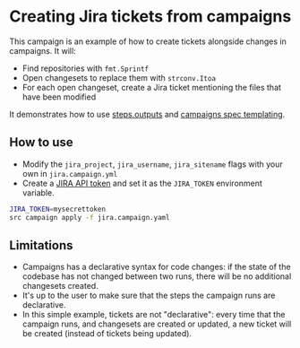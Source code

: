 # Creating Jira tickets from campaigns
This campaign is an example of how to create tickets alongside changes in campaigns.
It will:

- Find repositories with `fmt.Sprintf`
- Open changesets to replace them with `strconv.Itoa`
- For each open changeset, create a Jira ticket mentioning the files that have been modified

It demonstrates how to use [steps.outputs](https://docs.sourcegraph.com/campaigns/references/campaign_spec_yaml_reference#steps-outputs) and [campaigns spec templating](https://docs.sourcegraph.com/campaigns/references/campaign_spec_templating).

## How to use
- Modify the `jira_project`, `jira_username`, `jira_sitename` flags with your own in `jira.campaign.yml`
- Create a [JIRA API token](https://developer.atlassian.com/cloud/jira/platform/basic-auth-for-rest-apis/) and set it as the `JIRA_TOKEN` environment variable.

```bash
JIRA_TOKEN=mysecrettoken
src campaign apply -f jira.campaign.yaml
```

## Limitations
* Campaigns has a declarative syntax for code changes: if the state of the codebase has not changed between two runs, there will be no additional changesets created.
* It's up to the user to make sure that the steps the campaign runs are declarative.
* In this simple example, tickets are not "declarative": every time that the campaign runs, and changesets are created or updated, a new ticket will be created (instead of tickets being updated).
